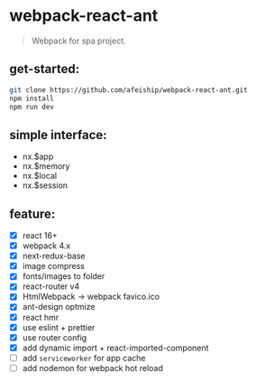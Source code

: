 # webpack-react-ant
> Webpack for spa project.

## get-started:
```bash
git clone https://github.com/afeiship/webpack-react-ant.git
npm install
npm run dev
```

## simple interface:
- nx.\$app
- nx.\$memory
- nx.\$local
- nx.\$session

## feature:
- [x] react 16+
- [x] webpack 4.x
- [x] next-redux-base
- [x] image compress
- [x] fonts/images to folder
- [x] react-router v4
- [x] HtmlWebpack -> webpack favico.ico
- [x] ant-design optmize
- [x] react hmr
- [x] use eslint + prettier
- [x] use router config
- [x] add dynamic import + react-imported-component
- [ ] add `serviceworker` for app cache
- [ ] add nodemon for webpack hot reload
